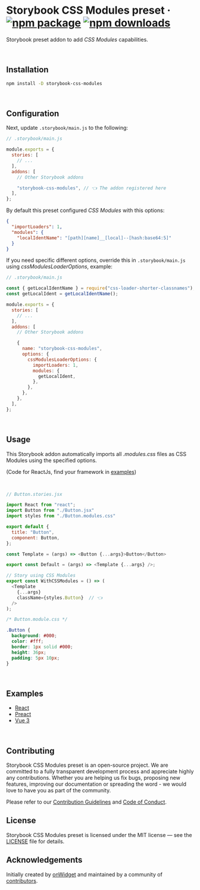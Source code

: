 # Storybook CSS Modules preset &middot; [![npm package](https://img.shields.io/npm/v/storybook-css-modules?color=green&label=npm&style=flat-square)](https://www.npmjs.com/package/storybook-css-modules) [![npm downloads](https://img.shields.io/npm/dw/storybook-css-modules.svg?style=flat-square)](https://storybook.js.org/addons/storybook-css-modules)

Storybook preset addon to add _CSS Modules_ capabilities.

<br />

## Installation

```sh
npm install -D storybook-css-modules
```

<br />

## Configuration

Next, update `.storybook/main.js` to the following:

```js
// .storybook/main.js

module.exports = {
  stories: [
    // ...
  ],
  addons: [
    // Other Storybook addons

    "storybook-css-modules", // 👈 The addon registered here
  ],
};
```

By default this preset configured _CSS Modules_ with this options:

```json
{
  "importLoaders": 1,
  "modules": {
    "localIdentName": "[path][name]__[local]--[hash:base64:5]"
  }
}
```

If you need specific different options, override this in `.storybook/main.js` using _cssModulesLoaderOptions_, example:

```js
// .storybook/main.js

const { getLocalIdentName } = require("css-loader-shorter-classnames");
const getLocalIdent = getLocalIdentName();

module.exports = {
  stories: [
    // ...
  ],
  addons: [
    // Other Storybook addons

    {
      name: "storybook-css-modules",
      options: {
        cssModulesLoaderOptions: {
          importLoaders: 1,
          modules: {
            getLocalIdent,
          },
        },
      },
    },
  ],
};
```

<br />

## Usage

This Storybook addon automatically imports all *.modules.css* files as CSS Modules using the specified options. 

(Code for ReactJs, find your framework in [examples](#examples))

<br />

```js
// Button.stories.jsx

import React from "react";
import Button from "./Button.jsx"
import styles from "./Button.modules.css"

export default {
  title: "Button",
  component: Button,
};

const Template = (args) => <Button {...args}>Button</Button>

export const Default = (args) => <Template {...args} />;

// Story using CSS Modules
export const WithCSSModules = () => (
  <Template 
    {...args}
    className={styles.Button}  // 👈 
  />
);

```


```css
/* Button.module.css */

.Button {
  background: #000;
  color: #fff;
  border: 1px solid #000;
  height: 36px;
  padding: 5px 10px;
}
```

<br />

## Examples

- [React](https://github.com/onwidget/storybook-css-modules/tree/main/examples/react)
- [Preact](https://github.com/onwidget/storybook-css-modules/tree/main/examples/preact)
- [Vue 3](https://github.com/onwidget/storybook-css-modules/tree/main/examples/vue3)

<br />

## Contributing

Storybook CSS Modules preset is an open-source project. We are committed to a fully transparent development process and appreciate highly any contributions. Whether you are helping us fix bugs, proposing new features, improving our documentation or spreading the word - we would love to have you as part of the community.

Please refer to our [Contribution Guidelines](https://github.com/onwidget/storybook-css-modules/blob/main/CONTRIBUTING.md) and [Code of Conduct](https://github.com/onwidget/storybook-css-modules/blob/main/CODE_OF_CONDUCT.md).

## License

Storybook CSS Modules preset is licensed under the MIT license — see the [LICENSE](https://github.com/onwidget/storybook-css-modules/blob/main/LICENSE) file for details.

## Acknowledgements

Initially created by [onWidget](https://onwidget.com) and maintained by a community of [contributors](https://github.com/onwidget/storybook-css-modules/graphs/contributors).

